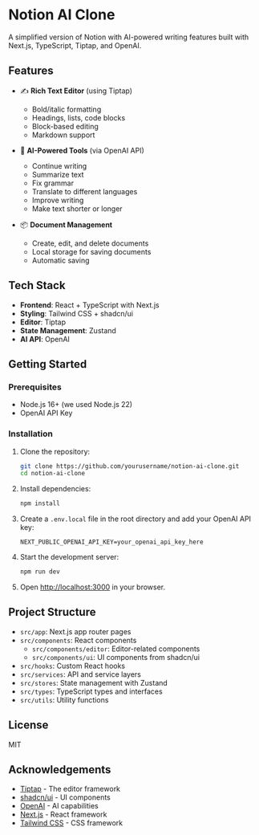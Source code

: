 # Notion AI Clone

A simplified version of Notion with AI-powered writing features built with Next.js, TypeScript, Tiptap, and OpenAI.

## Features

- ✍️ **Rich Text Editor** (using Tiptap)
  - Bold/italic formatting
  - Headings, lists, code blocks
  - Block-based editing
  - Markdown support

- 🤖 **AI-Powered Tools** (via OpenAI API)
  - Continue writing
  - Summarize text
  - Fix grammar
  - Translate to different languages
  - Improve writing
  - Make text shorter or longer

- 📦 **Document Management**
  - Create, edit, and delete documents
  - Local storage for saving documents
  - Automatic saving

## Tech Stack

- **Frontend**: React + TypeScript with Next.js
- **Styling**: Tailwind CSS + shadcn/ui
- **Editor**: Tiptap
- **State Management**: Zustand
- **AI API**: OpenAI

## Getting Started

### Prerequisites

- Node.js 16+ (we used Node.js 22)
- OpenAI API Key

### Installation

1. Clone the repository:
   ```bash
   git clone https://github.com/yourusername/notion-ai-clone.git
   cd notion-ai-clone
   ```

2. Install dependencies:
   ```bash
   npm install
   ```

3. Create a `.env.local` file in the root directory and add your OpenAI API key:
   ```
   NEXT_PUBLIC_OPENAI_API_KEY=your_openai_api_key_here
   ```

4. Start the development server:
   ```bash
   npm run dev
   ```

5. Open [http://localhost:3000](http://localhost:3000) in your browser.

## Project Structure

- `src/app`: Next.js app router pages
- `src/components`: React components
  - `src/components/editor`: Editor-related components
  - `src/components/ui`: UI components from shadcn/ui
- `src/hooks`: Custom React hooks
- `src/services`: API and service layers
- `src/stores`: State management with Zustand
- `src/types`: TypeScript types and interfaces
- `src/utils`: Utility functions

## License

MIT

## Acknowledgements

- [Tiptap](https://tiptap.dev/) - The editor framework
- [shadcn/ui](https://ui.shadcn.com/) - UI components
- [OpenAI](https://openai.com/) - AI capabilities
- [Next.js](https://nextjs.org/) - React framework
- [Tailwind CSS](https://tailwindcss.com/) - CSS framework
